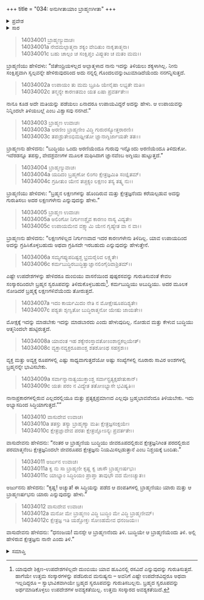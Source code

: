 +++
title = "034: ಅನುಗೀತಾಯಾಂ ಬ್ರಾಹ್ಮಣಗೀತಾ"
+++

<details><summary>ಪ್ರವೇಶ</summary>


।।   ಓಂ ಓಂ ನಮೋ ನಾರಾಯಣಾಯ।।   ಶ್ರೀ ವೇದವ್ಯಾಸಾಯ ನಮಃ ।।

ಶ್ರೀ ಕೃಷ್ಣದ್ವೈಪಾಯನ ವೇದವ್ಯಾಸ ವಿರಚಿತ  

**ಶ್ರೀ ಮಹಾಭಾರತ**

**ಅಶ್ವಮೇಧಿಕ ಪರ್ವ**

**ಅಶ್ವಮೇಧಿಕ ಪರ್ವ**

**ಅಧ್ಯಾಯ 34**


</details>

<details><summary>ಸಾರ</summary>

ಕೃಷ್ಣನು ಅರ್ಜುನನಿಗೆ ಬ್ರಾಹ್ಮಣ ದಂಪತಿಗಳ ಸಂವಾದವನ್ನು ಮುಂದುವರೆಸಿ ಹೇಳಿದುದು (1-12).


</details>



> 14034001 ಬ್ರಾಹ್ಮಣ್ಯುವಾಚ।  
14034001a ನೇದಮಲ್ಪಾತ್ಮನಾ ಶಕ್ಯಂ ವೇದಿತುಂ ನಾಕೃತಾತ್ಮನಾ।  
14034001c ಬಹು ಚಾಲ್ಪಂ ಚ ಸಂಕ್ಷಿಪ್ತಂ ವಿಪ್ಲುತಂ ಚ ಮತಂ ಮಮ।।

ಬ್ರಾಹ್ಮಣಿಯು ಹೇಳಿದಳು: “ಜಿತೇಂದ್ರಿಯಳಲ್ಲದ ಅಲ್ಪಾತ್ಮಳಾದ ನಾನು ಇದನ್ನು ತಿಳಿಯಲು ಶಕ್ಯಳಾಗಿಲ್ಲ. ನೀನು ಸಂಕ್ಷಿಪ್ತವಾಗಿ ಸ್ವಲ್ಪವನ್ನೇ ಹೇಳಿರುವುದರಿಂದ ಅದು ನನ್ನಲ್ಲಿ ಗೊಂದಲವನ್ನುಂಟುಮಾಡಿದೆಯೆಂದು ನನಗನ್ನಿಸುತ್ತದೆ.

> 14034002a ಉಪಾಯಂ ತು ಮಮ ಬ್ರೂಹಿ ಯೇನೈಷಾ ಲಭ್ಯತೇ ಮತಿಃ।  
14034002c ತನ್ಮನ್ಯೇ ಕಾರಣತಮಂ ಯತ ಏಷಾ ಪ್ರವರ್ತತೇ।।

ನಾನೂ ಕೂಡ ಅದೇ ಮತಿಯನ್ನು ಪಡೆಯಲು ಏನಾದರೂ ಉಪಾಯವಿದ್ದರೆ ಅದನ್ನು ಹೇಳು. ಆ ಉಪಾಯವನ್ನು ನಿನ್ನಿಂದಲೇ ತಿಳಿಯಬಲ್ಲೆ ಎಂಬ ವಿಶ್ವಾಸವು ನನಗಿದೆ.”

> 14034003 ಬ್ರಾಹ್ಮಣ ಉವಾಚ।  
14034003a ಅರಣೀಂ ಬ್ರಾಹ್ಮಣೀಂ ವಿದ್ಧಿ ಗುರುರಸ್ಯೋತ್ತರಾರಣಿಃ।  
14034003c ತಪಃಶ್ರುತೇಽಭಿಮಥ್ನೀತೋ ಜ್ಞಾನಾಗ್ನಿರ್ಜಾಯತೇ ತತಃ।।

ಬ್ರಾಹ್ಮಣನು ಹೇಳಿದನು: “ಬುದ್ಧಿಯು ಒಂದು ಅರಣಿಯೆಂದೂ ಗುರುವು ಇನ್ನೊಂದು ಅರಣಿಯೆಂದೂ ತಿಳಿದುಕೋ. ಇವೆರಡನ್ನೂ ತಪಸ್ಸು, ವೇದಶ್ರವಣಗಳ ಮೂಲಕ ಮಥಿಸಿದಾಗ ಜ್ಞಾನವೆಂಬ ಅಗ್ನಿಯು ಹುಟ್ಟುತ್ತದೆ.”

> 14034004 ಬ್ರಾಹ್ಮಣ್ಯುವಾಚ।  
14034004a ಯದಿದಂ ಬ್ರಹ್ಮಣೋ ಲಿಂಗಂ ಕ್ಷೇತ್ರಜ್ಞಮಿತಿ ಸಂಜ್ಞಿತಮ್।  
14034004c ಗ್ರಹೀತುಂ ಯೇನ ತಚ್ಚಕ್ಯಂ ಲಕ್ಷಣಂ ತಸ್ಯ ತತ್ಕ್ವ ನು।।

ಬ್ರಾಹ್ಮಣಿಯು ಹೇಳಿದಳು: “ಬ್ರಹ್ಮನ ಲಕ್ಷಣಗಳನ್ನು ಹೊಂದಿರುವ ಮತ್ತು ಕ್ಷೇತ್ರಜ್ಞನೆಂದು ಕರೆಯಲ್ಪಡುವ ಅದನ್ನು ಗುರುತಿಸಲು ಅದರ ಲಕ್ಷಣಗಳೇನು ಎನ್ನುವುದನ್ನು ಹೇಳು.”

> 14034005 ಬ್ರಾಹ್ಮಣ ಉವಾಚ।  
14034005a ಅಲಿಂಗೋ ನಿರ್ಗುಣಶ್ಚೈವ ಕಾರಣಂ ನಾಸ್ಯ ವಿದ್ಯತೇ।  
14034005c ಉಪಾಯಮೇವ ವಕ್ಷ್ಯಾಮಿ ಯೇನ ಗೃಹ್ಯೇತ ವಾ ನ ವಾ।।

ಬ್ರಾಹ್ಮಣನು ಹೇಳಿದನು: “ಲಕ್ಷಣಗಳಿಲ್ಲದ ನಿರ್ಗುಣವಾದ ಇದರ ಕಾರಣಗಳೇನು ತಿಳಿದಿಲ್ಲ. ಯಾವ ಉಪಾಯದಿಂದ ಅದನ್ನು ಗ್ರಹಿಸಿಕೊಳ್ಳಬಹುದು ಅಥವಾ ಗ್ರಹಿಸದೇ ಇರಬಹುದು ಎನ್ನುವುದನ್ನು ಹೇಳುತ್ತೇನೆ.

> 14034006a ಸಮ್ಯಗಪ್ಯುಪದಿಷ್ಟಶ್ಚ ಭ್ರಮರೈರಿವ ಲಕ್ಷ್ಯತೇ।  
14034006c ಕರ್ಮಬುದ್ಧಿರಬುದ್ಧಿತ್ವಾಜ್ಞಾನಲಿಂಗೈರಿವಾಶ್ರಿತಮ್।।

ಎಷ್ಟೇ ಉಪದೇಶಗಳನ್ನು ಹೇಳಿದರೂ ದುಂಬಿಯು ವಾಸನೆಯಿಂದ ಪುಷ್ಪರಸವನ್ನು ಗುರುತಿಸುವಂತೆ ಕೇವಲ ಸಂಸ್ಕಾರದಿಂದಲೇ ಬ್ರಹ್ಮನ ಸ್ವರೂಪವನ್ನು ತಿಳಿದುಕೊಳ್ಳಬಹುದು[^1]. ಕರ್ಮಬುದ್ಧಿಯು ಅಬುದ್ಧಿಯು. ಅದರ ಮೂಲಕ ನೋಡಿದರೆ ಬ್ರಹ್ಮಕ್ಕೆ ಲಕ್ಷಣಗಳಿವೆಯೆಂದು ತೋರುತ್ತದೆ.

> 14034007a ಇದಂ ಕಾರ್ಯಮಿದಂ ನೇತಿ ನ ಮೋಕ್ಷೇಷೂಪದಿಶ್ಯತೇ।  
14034007c ಪಶ್ಯತಃ ಶೃಣ್ವತೋ ಬುದ್ಧಿರಾತ್ಮನೋ ಯೇಷು ಜಾಯತೇ।।

ಮೋಕ್ಷಕ್ಕೆ ಇದನ್ನು ಮಾಡಬೇಕು ಇದನ್ನು ಮಾಡಬಾರದು ಎಂದು ಹೇಳುವುದಿಲ್ಲ. ನೋಡುವ ಮತ್ತು ಕೇಳುವ ಬುದ್ಧಿಯು ಆತ್ಮನಿಂದಲೇ ಹುಟ್ಟಿರುತ್ತದೆ.

> 14034008a ಯಾವಂತ ಇಹ ಶಕ್ಯೇರಂಸ್ತಾವತೋಽಂಶಾನ್ಪ್ರಕಲ್ಪಯೇತ್।  
14034008c ವ್ಯಕ್ತಾನವ್ಯಕ್ತರೂಪಾಂಶ್ಚ ಶತಶೋಽಥ ಸಹಸ್ರಶಃ।।

ವ್ಯಕ್ತ ಮತ್ತು ಅವ್ಯಕ್ತ ರೂಪಗಳಲ್ಲಿ ಎಷ್ಟು ಸಾಧ್ಯವಾಗುತ್ತದೆಯೋ ಅಷ್ಟು ಸಂಖ್ಯೆಗಳಲ್ಲಿ ನೂರಾರು ಸಾವಿರ ಅಂಶಗಳಲ್ಲಿ ಬ್ರಹ್ಮನನ್ನೇ ಭಾವಿಸಬೇಕು.

> 14034009a ಸರ್ವಾನ್ನಾನಾತ್ವಯುಕ್ತಾಂಶ್ಚ ಸರ್ವಾನ್ಪ್ರತ್ಯಕ್ಷಹೇತುಕಾನ್।  
14034009c ಯತಃ ಪರಂ ನ ವಿದ್ಯೇತ ತತೋಽಭ್ಯಾಸೇ ಭವಿಷ್ಯತಿ।।

ನಾನಾಪ್ರಕಾರಗಳಲ್ಲಿರುವ ಎಲ್ಲದರಲ್ಲಿಯೂ ಮತ್ತು ಪ್ರತ್ಯಕ್ಷಪ್ರಮಾಣದ ಎಲ್ಲವೂ ಬ್ರಹ್ಮಭಾವವೆಂದೂ ತಿಳಿಯಬೇಕು. ಇದು ಅಭ್ಯಾಸದಿಂದ ಸಿದ್ಧಿಯಾಗುತ್ತದೆ.””

> 14034010 ವಾಸುದೇವ ಉವಾಚ।  
14034010a ತತಸ್ತು ತಸ್ಯಾ ಬ್ರಾಹ್ಮಣ್ಯಾ ಮತಿಃ ಕ್ಷೇತ್ರಜ್ಞಸಂಕ್ಷಯೇ।  
14034010c ಕ್ಷೇತ್ರಜ್ಞಾದೇವ ಪರತಃ ಕ್ಷೇತ್ರಜ್ಞೋಽನ್ಯಃ ಪ್ರವರ್ತತೇ।।

ವಾಸುದೇವನು ಹೇಳಿದನು: “ನಂತರ ಆ ಬ್ರಾಹ್ಮಣಿಯ ಬುದ್ಧಿಯು ಜೀವರೂಪದಲ್ಲಿರುವ ಕ್ಷೇತ್ರಜ್ಞನಿಗಿಂತ ಪರದಲ್ಲಿರುವ ಪರಮಾತ್ಮನೆಂಬ ಕ್ಷೇತ್ರಜ್ಞನಿಂದಲೇ ಜೀವರೂಪದ ಕ್ಷೇತ್ರಜ್ಞನು ನಿಯಮಿಸಲ್ಪಡುತ್ತಾನೆ ಎಂಬ ನಿಶ್ಚಯಕ್ಕೆ ಬಂದಿತು.”

> 14034011 ಅರ್ಜುನ ಉವಾಚ।  
14034011a ಕ್ವ ನು ಸಾ ಬ್ರಾಹ್ಮಣೀ ಕೃಷ್ಣ ಕ್ವ ಚಾಸೌ ಬ್ರಾಹ್ಮಣರ್ಷಭಃ।  
14034011c ಯಾಭ್ಯಾಂ ಸಿದ್ಧಿರಿಯಂ ಪ್ರಾಪ್ತಾ ತಾವುಭೌ ವದ ಮೇಽಚ್ಯುತ।।

ಅರ್ಜುನನು ಹೇಳಿದನು: “ಕೃಷ್ಣ! ಅಚ್ಯುತ! ಈ ಸಿದ್ಧಿಯನ್ನು ಪಡೆದ ಆ ದಂಪತಿಗಳಲ್ಲಿ ಬ್ರಾಹ್ಮಣಿಯು ಯಾರು ಮತ್ತು ಆ ಬ್ರಾಹ್ಮಣರ್ಷಭನು ಯಾರು ಎನ್ನುವುದನ್ನು ಹೇಳು.”

> 14034012 ವಾಸುದೇವ ಉವಾಚ।  
14034012a ಮನೋ ಮೇ ಬ್ರಾಹ್ಮಣಂ ವಿದ್ಧಿ ಬುದ್ಧಿಂ ಮೇ ವಿದ್ಧಿ ಬ್ರಾಹ್ಮಣೀಮ್।  
14034012c ಕ್ಷೇತ್ರಜ್ಞ ಇತಿ ಯಶ್ಚೋಕ್ತಃ ಸೋಽಹಮೇವ ಧನಂಜಯ।।

ವಾಸುದೇವನು ಹೇಳಿದನು: “ಧನಂಜಯ! ಮನಸ್ಸೇ ಆ ಬ್ರಾಹ್ಮಣನೆಂದು ತಿಳಿ. ಬುದ್ಧಿಯೇ ಆ ಬ್ರಾಹ್ಮಣಿಯೆಂದು ತಿಳಿ. ಅಲ್ಲಿ ಹೇಳಿರುವ ಕ್ಷೇತ್ರಜ್ಞನು ನಾನೇ ಎಂದು ತಿಳಿ.”



<details><summary>ಸಮಾಪ್ತಿ</summary>


ಇತಿ ಶ್ರೀಮಹಾಭಾರತೇ ಅಶ್ವಮೇಧಿಕಪರ್ವಣಿ ಅನುಗೀತಾಯಾಂ ಬ್ರಾಹ್ಮಣಗೀತಾಸು ಚತುಸ್ತ್ರಿಂಶೋಽಧ್ಯಾಯಃ।।  
ಇದು ಶ್ರೀಮಹಾಭಾರತದಲ್ಲಿ ಅಶ್ವಮೇಧಿಕಪರ್ವದಲ್ಲಿ ಅನುಗೀತಾಯಾಂ ಬ್ರಾಹ್ಮಣಗೀತಾ ಎನ್ನುವ ಮೂವತ್ನಾಲ್ಕನೇ ಅಧ್ಯಾಯವು.


</details>

[^1]: ಯಾವುದೇ ಶಿಕ್ಷಣ-ಉಪದೇಶಗಳಿಲ್ಲದೇ ದುಂಬಿಯು ಯಾವ ಹೂವಿನಲ್ಲಿ ರಸವಿದೆ ಎನ್ನುವುದನ್ನು ಗುರುತಿಸುತ್ತದೆ. ಹಾಗೆಯೇ ಉತ್ತಮ ಸಂಸ್ಕಾರಗಳನ್ನು ಪಡೆದಿರುವ ಮನುಷ್ಯನು – ಅವನಿಗೆ ಎಷ್ಟೇ ಉಪದೇಶವಿದ್ದರೂ ಅಥವಾ ಇಲ್ಲದಿದ್ದರೂ – ಸ್ವಾಭಾವಿಕವಾಗಿಯೇ ಬ್ರಹ್ಮದ ಸ್ವರೂಪವನ್ನು ಗುರುತಿಸಬಲ್ಲನು. ಬ್ರಹ್ಮದ ಸ್ವರೂಪವನ್ನು ಅರ್ಥಮಾಡಿಕೊಳ್ಳಲು ಉಪದೇಶಗಳ ಅವಶ್ಯಕತೆಯಿಲ್ಲ. ಉತ್ತಮ ಸಂಸ್ಕಾರದ ಅವಶ್ಯಕತೆಯಿದೆ.

